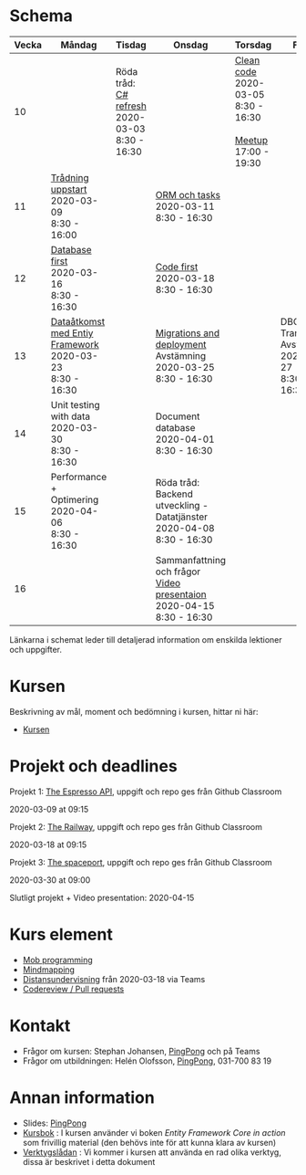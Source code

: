 # Schema

Vecka|Måndag|Tisdag |Onsdag |Torsdag|Fredag
-----|-------|-------|------|------|------
10||Röda tråd: [C# refresh](lecture_01_oop.md)<br />2020-03-03<br />8:30 - 16:30||[Clean code](lecture_02_cleancode.md)<br />2020-03-05<br />8:30 - 16:30<br /><br />[Meetup](https://www.meetup.com/Goteborg-Computer-Education-Meetup-Group/events/267714745/)<br />17:00 - 19:30|
11|[Trådning uppstart](lecture_03_treads.md)<br />2020-03-09<br />8:30 - 16:00||[ORM och tasks](lecture_04_orm.md)<br />2020-03-11<br />8:30 - 16:30||
12|[Database first](lecture_05_databasefirst.md)<br />2020-03-16<br />8:30 - 16:30||[Code first](lecture_06_codefirst.md)<br />2020-03-18<br />8:30 - 16:30||
13|[Dataåtkomst med Entiy Framework](lecture_07_data_with_ef.md)<br />2020-03-23<br />8:30 - 16:30||[Migrations and deployment](lecture_08_migrations.md)<br />Avstämning<br />2020-03-25<br />8:30 - 16:30||DBContext + Transactions<br />Avstämning<br />2020-03-27<br />8:30 - 16:30
14|Unit testing with data<br />2020-03-30<br />8:30 - 16:30||Document database<br />2020-04-01<br />8:30 - 16:30||
15|Performance + Optimering<br />2020-04-06<br />8:30 - 16:30||Röda tråd: Backend utveckling - Datatjänster<br />2020-04-08<br />8:30 - 16:30||
16|  |                                       |Sammanfattning och frågor<br />[Video presentaion](video_presentation.md)<br />2020-04-15<br />8:30 - 16:30||

Länkarna i schemat leder till detaljerad information om enskilda lektioner och uppgifter.

# Kursen

Beskrivning av mål, moment och bedömning i kursen, hittar ni här:

* [Kursen](info_course.md)

# Projekt och deadlines
Projekt 1: [The Espresso API](https://github.com/PGBSNH19/project-the-barista), uppgift och repo ges från Github Classroom

2020-03-09 at 09:15



Projekt 2: [The Railway](https://github.com/PGBSNH19/project-the-train), uppgift och repo ges från Github Classroom

2020-03-18 at 09:15



Projekt 3: [The spaceport](https://github.com/PGBSNH19/project-the-spaceport), uppgift och repo ges från Github Classroom

2020-03-30 at 09:00



Slutligt projekt + Video presentation: 2020-04-15

# Kurs element

* [Mob programming](mobprogramming.md)
* [Mindmapping](mindmapping.md)
* [Distansundervisning](remote.md) från 2020-03-18 via Teams
* [Codereview / Pull requests](codereview.md)

# Kontakt
* Frågor om kursen: Stephan Johansen, [PingPong](https://yh.pingpong.se/courseId/9766/) och på Teams
* Frågor om utbildningen: Helén Olofsson, [PingPong](https://yh.pingpong.se/courseId/9766/), 031-700 83 19

# Annan information
* Slides: [PingPong](https://yh.pingpong.se/courseId/9766/content.do?id=3419879)
* [Kursbok](info_book.md) : I kursen använder vi boken *Entity Framework Core in action* som frivillig material (den behövs inte för att kunna klara av kursen)
* [Verktygslådan](info_tools.md) : Vi kommer i kursen att använda en rad olika verktyg, dissa är beskrivet i detta dokument

